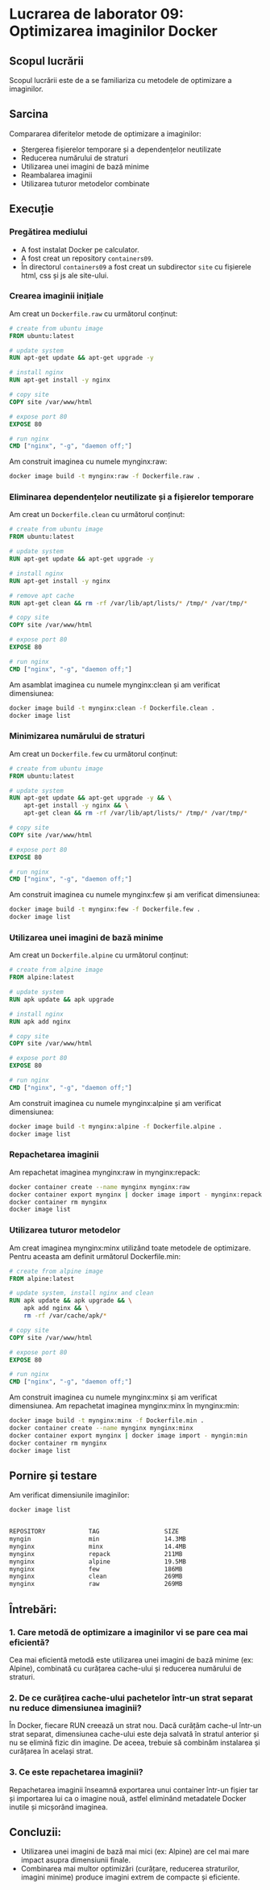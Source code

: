 # Lucrarea de laborator 09: Optimizarea imaginilor Docker

## Scopul lucrării
Scopul lucrării este de a se familiariza cu metodele de optimizare a imaginilor.


## Sarcina
Compararea diferitelor metode de optimizare a imaginilor:
- Ștergerea fișierelor temporare și a dependențelor neutilizate
- Reducerea numărului de straturi
- Utilizarea unei imagini de bază minime
- Reambalarea imaginii
- Utilizarea tuturor metodelor combinate

## Execuție

### Pregătirea mediului
- A fost instalat Docker pe calculator.
- A fost creat un repository `containers09`.
- În directorul `containers09` a fost creat un subdirector `site` cu fișierele html, css și js ale site-ului.

### Crearea imaginii inițiale 
Am creat un `Dockerfile.raw` cu următorul conținut:

```dockerfile
# create from ubuntu image
FROM ubuntu:latest

# update system
RUN apt-get update && apt-get upgrade -y

# install nginx
RUN apt-get install -y nginx

# copy site
COPY site /var/www/html

# expose port 80
EXPOSE 80

# run nginx
CMD ["nginx", "-g", "daemon off;"]
```
Am construit imaginea cu numele mynginx:raw:
```bash
docker image build -t mynginx:raw -f Dockerfile.raw .
```

### Eliminarea dependențelor neutilizate și a fișierelor temporare
Am creat un `Dockerfile.clean` cu următorul conținut:
```dockerfile
# create from ubuntu image
FROM ubuntu:latest

# update system
RUN apt-get update && apt-get upgrade -y

# install nginx
RUN apt-get install -y nginx

# remove apt cache
RUN apt-get clean && rm -rf /var/lib/apt/lists/* /tmp/* /var/tmp/*

# copy site
COPY site /var/www/html

# expose port 80
EXPOSE 80

# run nginx
CMD ["nginx", "-g", "daemon off;"]
```
Am asamblat  imaginea cu numele mynginx:clean și am verificat dimensiunea:
```bash
docker image build -t mynginx:clean -f Dockerfile.clean .
docker image list
```
### Minimizarea numărului de straturi
Am creat un `Dockerfile.few` cu următorul conținut:
```dockerfile
# create from ubuntu image
FROM ubuntu:latest

# update system
RUN apt-get update && apt-get upgrade -y && \
    apt-get install -y nginx && \
    apt-get clean && rm -rf /var/lib/apt/lists/* /tmp/* /var/tmp/*

# copy site
COPY site /var/www/html

# expose port 80
EXPOSE 80

# run nginx
CMD ["nginx", "-g", "daemon off;"]
```

Am construit imaginea cu numele mynginx:few și am verificat dimensiunea:
```bash
docker image build -t mynginx:few -f Dockerfile.few .
docker image list
```

### Utilizarea unei imagini de bază minime
Am creat un `Dockerfile.alpine` cu următorul conținut:
```dockerfile
# create from alpine image
FROM alpine:latest

# update system
RUN apk update && apk upgrade

# install nginx
RUN apk add nginx

# copy site
COPY site /var/www/html

# expose port 80
EXPOSE 80

# run nginx
CMD ["nginx", "-g", "daemon off;"]
```
Am construit imaginea cu numele mynginx:alpine și am verificat dimensiunea:
```bash
docker image build -t mynginx:alpine -f Dockerfile.alpine .
docker image list
```
### Repachetarea imaginii
 Am repachetat imaginea  mynginx:raw in mynginx:repack:
 ```bash
docker container create --name mynginx mynginx:raw
docker container export mynginx | docker image import - mynginx:repack
docker container rm mynginx
docker image list
 ```
### Utilizarea tuturor metodelor
Am creat imaginea mynginx:minx utilizând toate metodele de optimizare. Pentru aceasta am definit următorul Dockerfile.min:

```dockerfile
# create from alpine image
FROM alpine:latest

# update system, install nginx and clean
RUN apk update && apk upgrade && \
    apk add nginx && \
    rm -rf /var/cache/apk/*

# copy site
COPY site /var/www/html

# expose port 80
EXPOSE 80

# run nginx
CMD ["nginx", "-g", "daemon off;"]
```
Am construit imaginea cu numele mynginx:minx și am verificat dimensiunea. Am repachetat imaginea mynginx:minx în mynginx:min:
```bash
docker image build -t mynginx:minx -f Dockerfile.min .
docker container create --name mynginx mynginx:minx
docker container export mynginx | docker image import - myngin:min
docker container rm mynginx
docker image list
```

## Pornire și testare
Am verificat dimensiunile imaginilor: 
```bash
docker image list
```
```bash

REPOSITORY            TAG                  SIZE
myngin                min                  14.3MB
mynginx               minx                 14.4MB
mynginx               repack               211MB
mynginx               alpine               19.5MB
mynginx               few                  186MB
mynginx               clean                269MB
mynginx               raw                  269MB
```
## Întrebări:
### 1.  Care metodă de optimizare a imaginilor vi se pare cea mai eficientă?
Cea mai eficientă metodă este utilizarea unei imagini de bază minime (ex: Alpine), combinată cu curățarea cache-ului și reducerea numărului de straturi.

### 2.  De ce curățirea cache-ului pachetelor într-un strat separat nu reduce dimensiunea imaginii?
În Docker, fiecare RUN creează un strat nou. Dacă curățăm cache-ul într-un strat separat, dimensiunea cache-ului este deja salvată în stratul anterior și nu se elimină fizic din imagine. De aceea, trebuie să combinăm instalarea și curățarea în același strat.

### 3. Ce este repachetarea imaginii?
Repachetarea imaginii înseamnă exportarea unui container într-un fișier tar și importarea lui ca o imagine nouă, astfel eliminând metadatele Docker inutile și micșorând imaginea.

## Concluzii:
* Utilizarea unei imagini de bază mai mici (ex: Alpine) are cel mai mare impact asupra dimensiunii finale.
* Combinarea mai multor optimizări (curățare, reducerea straturilor, imagini minime) produce imagini extrem de compacte și eficiente.